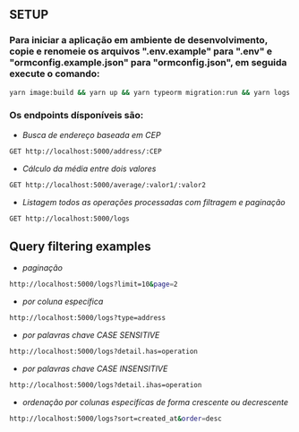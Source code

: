 ## **SETUP**

### Para iniciar a aplicação em ambiente de desenvolvimento, copie e renomeie os arquivos ".env.example" para ".env" e "ormconfig.example.json" para "ormconfig.json", em seguida execute o comando:

```bash
yarn image:build && yarn up && yarn typeorm migration:run && yarn logs
```

### Os endpoints dísponíveis são:

- _Busca de endereço baseada em CEP_

```bash
GET http://localhost:5000/address/:CEP
```

- _Cálculo da média entre dois valores_

```bash
GET http://localhost:5000/average/:valor1/:valor2
```

- _Listagem todos as operações processadas com filtragem e paginação_

```bash
GET http://localhost:5000/logs
```

## **Query filtering examples**

- _paginação_

```bash
http://localhost:5000/logs?limit=10&page=2
```

- _por coluna específica_

```bash
http://localhost:5000/logs?type=address
```

- _por palavras chave CASE SENSITIVE_

```bash
http://localhost:5000/logs?detail.has=operation
```

- _por palavras chave CASE INSENSITIVE_

```bash
http://localhost:5000/logs?detail.ihas=operation
```

- _ordenação por colunas especifícas de forma crescente ou decrescente_

```bash
http://localhost:5000/logs?sort=created_at&order=desc
```
